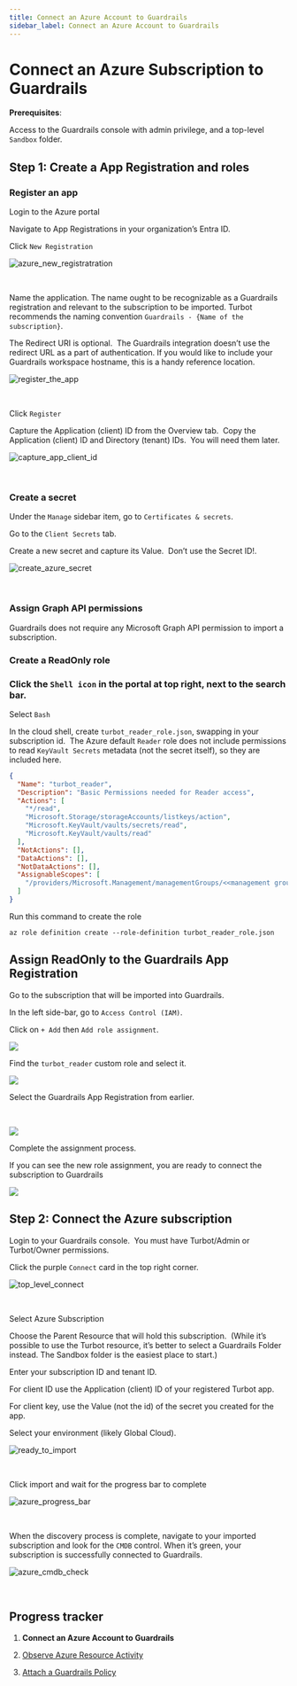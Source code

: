 ```yaml
---
title: Connect an Azure Account to Guardrails
sidebar_label: Connect an Azure Account to Guardrails
---
```



# Connect an Azure Subscription to Guardrails

  
**Prerequisites**:

Access to the Guardrails console with admin privilege, and a top-level `Sandbox` folder.

## Step 1: Create a App Registration and roles

### Register an app

Login to the Azure portal

Navigate to App Registrations in your organization’s Entra ID.

Click `New Registration`
<p><img alt="azure_new_registratration" src="/images/docs/guardrails/runbooks/getting-started-azure/connect-an-account/azure-new-registratration.png"/></p><br/>

Name the application. The name ought to be recognizable as a Guardrails registration and relevant to the subscription to be imported. Turbot recommends the naming convention `Guardrails - {Name of the subscription}`.

The Redirect URI is optional.  The Guardrails integration doesn’t use the redirect URL as a part of authentication. If you would like to include your Guardrails workspace hostname, this is a handy reference location.   
<p><img alt="register_the_app" src="/images/docs/guardrails/runbooks/getting-started-azure/connect-an-account/register-the-app.png"/></p><br/>

  
Click `Register`

  
Capture the Application (client) ID from the Overview tab.  Copy the Application (client) ID and Directory (tenant) IDs.  You will need them later.   
<p><img alt="capture_app_client_id" src="/images/docs/guardrails/runbooks/getting-started-azure/connect-an-account/capture-app-client-id.png"/></p><br/>

  


### Create a secret

  
Under the `Manage` sidebar item, go to `Certificates & secrets`. 

Go to the `Client Secrets` tab.   
  
Create a new secret and capture its Value.  Don’t use the Secret ID!.
<p><img alt="create_azure_secret" src="/images/docs/guardrails/runbooks/getting-started-azure/connect-an-account/create-azure-secret.png"/></p><br/>

### Assign Graph API permissions

  
Guardrails does not require any Microsoft Graph API permission to import a subscription. 

### Create a ReadOnly role

### Click the `Shell icon` in the portal at top right, next to the search bar.

Select `Bash`

In the cloud shell, create `turbot_reader_role.json`, swapping in your subscription id.  The Azure default `Reader` role does not include permissions to read `KeyVault Secrets` metadata (not the secret itself), so they are included here.   
  
```json
{
  "Name": "turbot_reader",
  "Description": "Basic Permissions needed for Reader access",
  "Actions": [
    "*/read",
    "Microsoft.Storage/storageAccounts/listkeys/action",
    "Microsoft.KeyVault/vaults/secrets/read",
    "Microsoft.KeyVault/vaults/read"
  ],
  "NotActions": [],
  "DataActions": [],
  "NotDataActions": [],
  "AssignableScopes": [
    "/providers/Microsoft.Management/managementGroups/<<management group id>>"
  ]
}  
```

Run this command to create the role  
  
```
az role definition create --role-definition turbot_reader_role.json  
```

## Assign ReadOnly to the Guardrails App Registration

Go to the subscription that will be imported into Guardrails. 

In the left side-bar, go to `Access Control (IAM)`.

Click on `+ Add` then `Add role assignment`.

![](https://lh7-rt.googleusercontent.com/docsz/AD_4nXeSKvs_UOUmXvk_DX6rmKj4VsAepYhdvZAYAQVEkDvfs17Kg9HsJBV44lsM2QK5U-mZ7vmdgtGfta5WLKt5u7qpmaGtcIuxe-EaLZr9Rv5j0ZTbfLDlbRcdIEp0ZsLkEBKS15U7Lewv4_ld3KcCUfaeJx1T?key=a-Pis7bB9qzmZZYFFEfFbA)

Find the `turbot_reader` custom role and select it. 

![](https://lh7-rt.googleusercontent.com/docsz/AD_4nXdMQTJFTjB6vAegnyrBLI7fREteYJI-3IUE0SfWlZueEe9To4KRv1Ld48TsHDrvo8h2WMKlmsBLaQkpQtAt_FbWiZBalVvCmHdVan583vG3moeXe1lbAV4CaLQ2r1mY96ny_QCkEh9wnTCdXbqUZl4Ytzkq?key=a-Pis7bB9qzmZZYFFEfFbA)

Select the Guardrails App Registration from earlier.

 

![](https://lh7-rt.googleusercontent.com/docsz/AD_4nXf0VIYgHBNUGOEBUBsmgAZzHzXLqoFzP5beqwYCjgtGbSp75JtMiYYVPK6Tsi6kKqrJIV5D2SnZ2ku8Ag75kbu8bYLRkK_zhPxOYp0xCZ7NjC3fIEdFNmt4_cAisBICrKnsn1fF3ihuiuuv1SEYjsOd3ZNN?key=a-Pis7bB9qzmZZYFFEfFbA)

Complete the assignment process. 

If you can see the new role assignment, you are ready to connect the subscription to Guardrails

![](https://lh7-rt.googleusercontent.com/docsz/AD_4nXeGTN0JNjmehmgKn31BfxTSmhKYCuwqt8L996iXMDy9F2O8NXAnHK9EWT8ccWSvWouI0tn0XzeaHJYTCKIcKSg3DxCeLpCbNSWKp7q4TefH6qE_PYWJZwOlU_m6y-sTFgXF2hkM75ssiCzYeHQOp2CfmfcT?key=a-Pis7bB9qzmZZYFFEfFbA)

## Step 2: Connect the Azure subscription

Login to your Guardrails console.  You must have Turbot/Admin or Turbot/Owner permissions.

Click the purple `Connect` card in the top right corner. 
<p><img alt="top_level_connect" src="/images/docs/guardrails/runbooks/getting-started-azure/connect-an-account/top-level-connect.png"/></p><br/>

Select Azure Subscription

Choose the Parent Resource that will hold this subscription.  (While it’s possible to use the Turbot resource, it’s better to select a Guardrails Folder instead. The Sandbox folder is the easiest place to start.)  
  
Enter your subscription ID and tenant ID.

For client ID use the Application (client) ID of your registered Turbot app.   
  
For client key, use the Value (not the id) of the secret you created for the app.  
  
Select your environment (likely Global Cloud).
<p><img alt="ready_to_import" src="/images/docs/guardrails/runbooks/getting-started-azure/connect-an-account/ready-to-import.png"/></p><br/>

Click import and wait for the progress bar to complete
<p><img alt="azure_progress_bar" src="/images/docs/guardrails/runbooks/getting-started-azure/connect-an-account/azure-progress-bar.png"/></p><br/>

When the discovery process is complete, navigate to your imported subscription and look for the `CMDB` control. When it’s green, your subscription is successfully connected to Guardrails.
<p><img alt="azure_cmdb_check" src="/images/docs/guardrails/runbooks/getting-started-azure/connect-an-account/azure-cmdb-check.png"/></p><br/>  



## Progress tracker

1. **Connect an Azure Account to Guardrails**

2. [Observe Azure Resource Activity](/guardrails/docs/runbooks/getting-started-azure/observe-azure-activity/)

3. [Attach a Guardrails Policy](/guardrails/docs/runbooks/getting-started-azure/attach-a-policy/)
